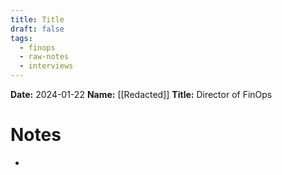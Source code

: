 ```yaml
---
title: Title
draft: false
tags:
  - finops
  - raw-notes
  - interviews
---
```


**Date:** 2024-01-22
**Name:** [[Redacted]]
**Title:** Director of FinOps

# Notes
- 